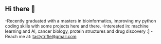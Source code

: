 ## Hi there 👋
-Recently graduated with a masters in bioinformatics, improving my python coding skills with some projects here and there.
-Interested in: machine learning and AI, cancer biology, protein structures and drug discovery :]
-Reach me at: tastytrifle@gmail.com
<!--
**trifle99/trifle99** is a ✨ _special_ ✨ repository because its `README.md` (this file) appears on your GitHub profile.

Here are some ideas to get you started:

- 🔭 I’m currently working on ...
- 🌱 I’m currently learning ...
- 👯 I’m looking to collaborate on ...
- 🤔 I’m looking for help with ...
- 💬 Ask me about ...
- 📫 How to reach me: ...
- 😄 Pronouns: ...
- ⚡ Fun fact: ...
-->
